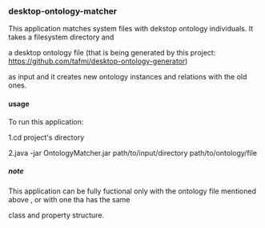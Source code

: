 ### desktop-ontology-matcher
This application matches system files with dekstop ontology individuals. It takes a filesystem directory and 

a desktop ontology file (that is being generated by this project: https://github.com/tafmi/desktop-ontology-generator)

as input and it creates new ontology instances and relations with the old ones.

#### usage
To run this application:

1.cd project's directory

2.java -jar OntologyMatcher.jar path/to/input/directory path/to/ontology/file

##### note 
This application can be fully fuctional only with the ontology file mentioned above , or with one tha has the same 

class and property structure.
